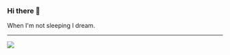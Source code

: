 ### Hi there 👋

When I'm not sleeping I dream. 


---



![](https://media.giphy.com/media/4pT1O8bRCWnNm/giphy.gif)

<!--iframe src="" width="480" height="270" frameBorder="0" class="giphy-embed" allowFullScreen></iframe><p><a href="https://giphy.com/gifs/creativity-4pT1O8bRCWnNm">via GIPHY</a></p>

<!--
**DennisGankin/DennisGankin** is a ✨ _special_ ✨ repository because its `README.md` (this file) appears on your GitHub profile.

Here are some ideas to get you started:

- 🔭 I’m currently working on ...
- 🌱 I’m currently learning ...
- 👯 I’m looking to collaborate on ...
- 🤔 I’m looking for help with ...
- 💬 Ask me about ...
- 📫 How to reach me: ...
- 😄 Pronouns: ...
- ⚡ Fun fact: ...
-->
